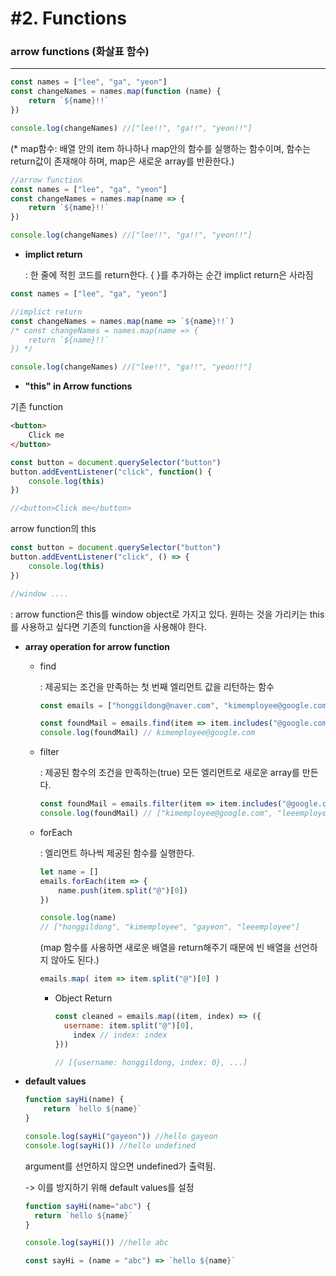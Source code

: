 # #2. Functions

### arrow functions (화살표 함수)

---

```javascript
const names = ["lee", "ga", "yeon"]
const changeNames = names.map(function (name) {
    return `${name}!!`
})

console.log(changeNames) //["lee!!", "ga!!", "yeon!!"]
```

(* map함수: 배열 안의 item 하나하나 map안의 함수를 실행하는 함수이며, 함수는 return값이 존재해야 하며, map은 새로운 array를 반환한다.)

```javascript
//arrow function
const names = ["lee", "ga", "yeon"]
const changeNames = names.map(name => {
    return `${name}!!`
})

console.log(changeNames) //["lee!!", "ga!!", "yeon!!"]
```



- **implict return**

  : 한 줄에 적힌 코드를 return한다. { }를 추가하는 순간 implict return은 사라짐

```javascript
const names = ["lee", "ga", "yeon"]

//implict return 
const changeNames = names.map(name => `${name}!!`)
/* const changeNames = names.map(name => {
    return `${name}!!`
}) */

console.log(changeNames) //["lee!!", "ga!!", "yeon!!"]
```



- **"this" in Arrow functions**

기존 function

```html
<button>
    Click me
</button>
```

```javascript
const button = document.querySelector("button")
button.addEventListener("click", function() {
    console.log(this)
})

//<button>Click me</button>
```

arrow function의 this

```javascript
const button = document.querySelector("button")
button.addEventListener("click", () => {
    console.log(this)
})

//window ....
```

: arrow function은 this를 window object로 가지고 있다. 원하는 것을 가리키는 this를 사용하고 싶다면 기존의 function을 사용해야 한다.



- **array operation for arrow function**

  - find

    : 제공되는 조건을 만족하는 첫 번째 엘리먼트 값을 리턴하는 함수

    ```javascript
    const emails = ["honggildong@naver.com", "kimemployee@google.com", "gayeon@gmail.com", "leeemployee@google.com"]
    
    const foundMail = emails.find(item => item.includes("@google.com"))
    console.log(foundMail) // kimemployee@google.com
    ```

  - filter

    : 제공된 함수의 조건을 만족하는(true) 모든 엘리먼트로 새로운 array를 만든다.

    ```javascript
    const foundMail = emails.filter(item => item.includes("@google.com"))
    console.log(foundMail) // ["kimemployee@google.com", "leeemployee@google.com"]
    ```

  - forEach

    : 엘리먼트 하나씩 제공된 함수를 실행한다.

    ```javascript
    let name = []
    emails.forEach(item => {
        name.push(item.split("@")[0])
    })
    
    console.log(name)
    // ["honggildong", "kimemployee", "gayeon", "leeemployee"]
    ```

    (map 함수를 사용하면 새로운 배열을 return해주기 때문에 빈 배열을 선언하지 않아도 된다.)

    ```javascript
    emails.map( item => item.split("@")[0] )
    ```

    - Object Return

      ```javascript
      const cleaned = emails.map((item, index) => ({
      	username: item.split("@")[0],
          index // index: index
      }))
      
      // [{username: honggildong, index: 0}, ...]
      ```

  

- **default values**

  ```javascript
  function sayHi(name) {
      return `hello ${name}`
  }
  
  console.log(sayHi("gayeon")) //hello gayeon 
  console.log(sayHi()) //hello undefined
  ```

  argument를 선언하지 않으면 undefined가 출력됨.

  -> 이를 방지하기 위해 default values를 설정

  ```javascript
  function sayHi(name="abc") {
  	return `hello ${name}`
  }
  
  console.log(sayHi()) //hello abc
  ```

  ```javascript
  const sayHi = (name = "abc") => `hello ${name}`
  ```

  

